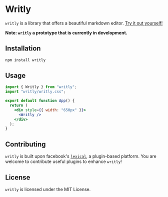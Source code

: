 # Writly

`writly` is a library that offers a beautiful markdown editor. [Try it out yourself!](https://www.writ.ly)

**Note: `writly` a prototype that is currently in development.**

## Installation

```bash
npm install writly
```

## Usage

```jsx
import { Writly } from "writly";
import "writly/writly.css";

export default function App() {
  return (
    <div style={{ width: "650px" }}>
      <Writly />
    </div>
  );
}
```

## Contributing

`writly` is built upon facebook's [`lexical`](https://github.com/facebook/lexical), a plugin-based platform. You are welcome to contribute useful plugins to enhance `writly`!

## License

`writly` is licensed under the MIT License.

